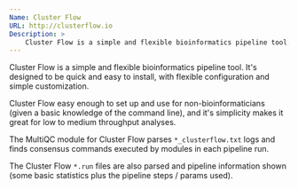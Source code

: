 ```yaml
---
Name: Cluster Flow
URL: http://clusterflow.io
Description: >
    Cluster Flow is a simple and flexible bioinformatics pipeline tool.
---
```


Cluster Flow is a simple and flexible bioinformatics pipeline tool.
It's designed to be quick and easy to install, with flexible configuration
and simple customization.

Cluster Flow easy enough to set up and use for non-bioinformaticians
(given a basic knowledge of the command line), and it's simplicity
makes it great for low to medium throughput analyses.

The MultiQC module for Cluster Flow parses `*_clusterflow.txt` logs
and finds consensus commands executed by modules in each pipeline run.

The Cluster Flow `*.run` files are also parsed and pipeline information
shown (some basic statistics plus the pipeline steps / params used).
